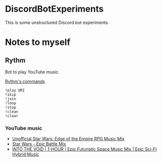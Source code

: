 # DiscordBotExperiments

This is some unstructured Discord bot experiments.

# Notes to myself

## Rythm

Bot to play YouTube music.

[Rythm's commands](https://rythmbot.co/features#list)

```
!play URI
!skip
!join
!loop
!stop
!clean
!clear
```

### YouTube music

-   [Unofficial Star Wars: Edge of the Empire RPG Music Mix](https://www.youtube.com/watch?v=RKsaGXRaYTM&t=1356s)
-   [Star Wars - Epic Battle Mix](https://www.youtube.com/watch?v=yKwzYDyx2ro)
-   [INTO THE VOID | 1-HOUR | Epic Futuristic Space Music Mix | Epic Sci-Fi Hybrid Music](https://www.youtube.com/watch?v=9kEMzXw7P2A)
